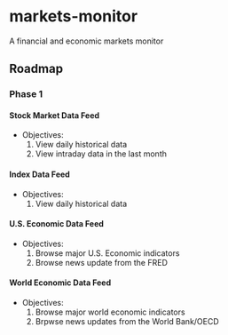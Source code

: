 # markets-monitor

A financial and economic markets monitor

## Roadmap  

### Phase 1

#### Stock Market Data Feed

- Objectives:
    1. View daily historical data
    2. View intraday data in the last month

#### Index Data Feed

- Objectives:
    1. View daily historical data

#### U.S. Economic Data Feed

- Objectives:
    1. Browse major U.S. Economic indicators
    2. Browse news update from the FRED

#### World Economic Data Feed

- Objectives:
    1. Browse major world economic indicators
    2. Brpwse news updates from the World Bank/OECD